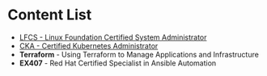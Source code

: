 # Content List
- [LFCS - Linux Foundation Certified System Administrator](/lfcs/)
- [CKA - Certified Kubernetes Administrator](/cka/)
- **Terraform** - Using Terraform to Manage Applications and Infrastructure
- **EX407** - Red Hat Certified Specialist in Ansible Automation
